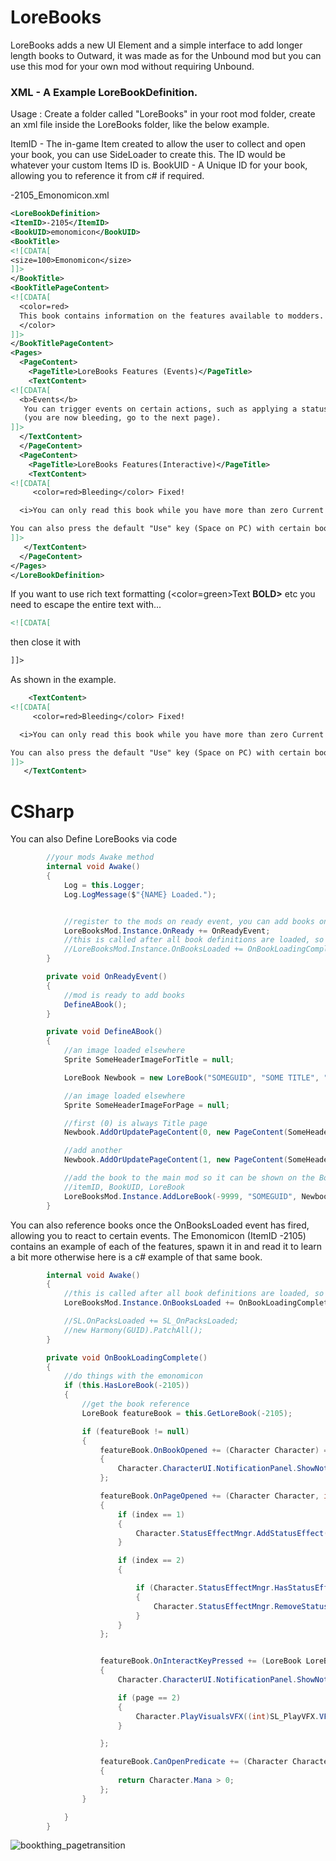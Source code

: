 # LoreBooks
LoreBooks adds a new UI Element and a simple interface to add longer length books to Outward, it was made as for the Unbound mod but you can use this mod for your own mod without requiring Unbound.


### XML - A Example LoreBookDefinition.

Usage : 
Create a folder called "LoreBooks" in your root mod folder, create an xml file inside the LoreBooks folder, like the below example.

ItemID - The in-game Item created to allow the user to collect and open your book, you can use SideLoader to create this. The ID would be whatever your custom Items ID is.
BookUID - A Unique ID for your book, allowing you to reference it from c# if required.

-2105_Emonomicon.xml

```xml
<LoreBookDefinition>
<ItemID>-2105</ItemID>
<BookUID>emonomicon</BookUID>
<BookTitle>
<![CDATA[
<size=100>Emonomicon</size>
]]>
</BookTitle>
<BookTitlePageContent>
<![CDATA[
  <color=red>
  This book contains information on the features available to modders.
  </color>
]]>
</BookTitlePageContent>
<Pages>
  <PageContent>
    <PageTitle>LoreBooks Features (Events)</PageTitle>
    <TextContent>
<![CDATA[
  <b>Events</b>
   You can trigger events on certain actions, such as applying a status effect to the character opening the book.
   (you are now bleeding, go to the next page).
]]>
  </TextContent>
  </PageContent>
  <PageContent>
    <PageTitle>LoreBooks Features(Interactive)</PageTitle>
    <TextContent>
<![CDATA[
     <color=red>Bleeding</color> Fixed!

  <i>You can only read this book while you have more than zero Current Mana. Or anything you choose, such as quest completion, items owned, or area the player is in.</i>

You can also press the default "Use" key (Space on PC) with certain books! Try it on this page.
]]>
   </TextContent>
  </PageContent>
</Pages>
</LoreBookDefinition>
```

If you want to use rich text formatting (<color=green>Text</color> <b>BOLD></b> etc you need to escape the entire text with...

```xml
<![CDATA[
```
then close it with 
```xml
]]>
```
As shown in the example.

```xml
    <TextContent>
<![CDATA[
     <color=red>Bleeding</color> Fixed!

  <i>You can only read this book while you have more than zero Current Mana. Or anything you choose, such as quest completion, items owned, or area the player is in.</i>

You can also press the default "Use" key (Space on PC) with certain books! Try it on this page.
]]>
   </TextContent>
```


# CSharp
You can also Define LoreBooks via code

```csharp
        //your mods Awake method
        internal void Awake()
        {
            Log = this.Logger;
            Log.LogMessage($"{NAME} Loaded.");


            //register to the mods on ready event, you can add books once this is called
            LoreBooksMod.Instance.OnReady += OnReadyEvent;
            //this is called after all book definitions are loaded, so you can reference the book and register to c# events
            //LoreBooksMod.Instance.OnBooksLoaded += OnBookLoadingComplete;
        }

        private void OnReadyEvent()
        {
            //mod is ready to add books
            DefineABook();
        }

        private void DefineABook()
        {
            //an image loaded elsewhere
            Sprite SomeHeaderImageForTitle = null;

            LoreBook Newbook = new LoreBook("SOMEGUID", "SOME TITLE", "SOME TITLE PAGE CONTENT", SomeHeaderImageForTitle, null);

            //an image loaded elsewhere
            Sprite SomeHeaderImageForPage = null;

            //first (0) is always Title page
            Newbook.AddOrUpdatePageContent(0, new PageContent(SomeHeaderImageForPage, "SOME TITLE", "SOME TITLE PAGE CONTENT"));

            //add another
            Newbook.AddOrUpdatePageContent(1, new PageContent(SomeHeaderImageForPage, "SOME TITLE PAGE 1", "SOME TITLE PAGE 1"));

            //add the book to the main mod so it can be shown on the BookUI
            //itemID, BookUID, LoreBook
            LoreBooksMod.Instance.AddLoreBook(-9999, "SOMEGUID", Newbook);
        }
```


You can also reference books once the OnBooksLoaded event has fired, allowing you to react to certain events. The Emonomicon (ItemID -2105) contains an example of each of the features, spawn it in and read it to learn a bit more otherwise here is a c# example of that same book.


```csharp
        internal void Awake()
        {
            //this is called after all book definitions are loaded, so you can reference the book and register to c# events
            LoreBooksMod.Instance.OnBooksLoaded += OnBookLoadingComplete;

            //SL.OnPacksLoaded += SL_OnPacksLoaded;
            //new Harmony(GUID).PatchAll();
        }

        private void OnBookLoadingComplete()
        {
            //do things with the emonomicon
            if (this.HasLoreBook(-2105))
            {
                //get the book reference
                LoreBook featureBook = this.GetLoreBook(-2105);

                if (featureBook != null)
                {
                    featureBook.OnBookOpened += (Character Character) =>
                    {
                        Character.CharacterUI.NotificationPanel.ShowNotification("Book opened");
                    };

                    featureBook.OnPageOpened += (Character Character, int index) =>
                    {
                        if (index == 1)
                        {
                            Character.StatusEffectMngr.AddStatusEffect("Bleeding");
                        }

                        if (index == 2)
                        {

                            if (Character.StatusEffectMngr.HasStatusEffect("Bleeding"))
                            {
                                Character.StatusEffectMngr.RemoveStatusWithIdentifierName("Bleeding");
                            }                         
                        }
                    };


                    featureBook.OnInteractKeyPressed += (LoreBook LoreBook, int page, Character Character) =>
                    {
                        Character.CharacterUI.NotificationPanel.ShowNotification("Interact key pressed!");

                        if (page == 2)
                        {
                            Character.PlayVisualsVFX((int)SL_PlayVFX.VFXPrefabs.HexDoomVFX);
                        }

                    };

                    featureBook.CanOpenPredicate += (Character Character, LoreBook LoreBook) =>
                    {
                        return Character.Mana > 0;
                    };
                }

            }
        }
```


![bookthing_pagetransition](https://user-images.githubusercontent.com/3288858/211231030-fa669afb-a5bc-45ee-a512-f1a644e366b1.gif)
